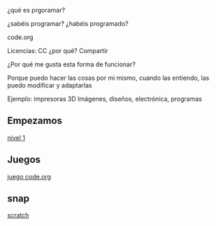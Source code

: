 ¿qué es prgoramar?

¿sabéis programar?
¿habéis programado?

code.org

Licencias: 
	CC
	¿por qué?
	Compartir

¿Por qué me gusta esta forma de funcionar?

Porque puedo hacer las cosas por mi mismo, cuando las entiendo, las puedo modificar y adaptarlas

Ejemplo: impresoras 3D
Imágenes, diseños, electrónica, programas

## Empezamos
[nivel 1](https://studio.code.org/hoc/1/	)

## Juegos
[juego code.org](https://studio.code.org/s/playlab/stage/1/puzzle/10)

## snap

[scratch](http://snap.berkeley.edu/snapsource/snap.html)


